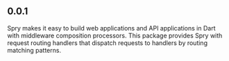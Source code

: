 ## 0.0.1

Spry makes it easy to build web applications and API applications in Dart with middleware composition processors. This package provides Spry with request routing handlers that dispatch requests to handlers by routing matching patterns.

